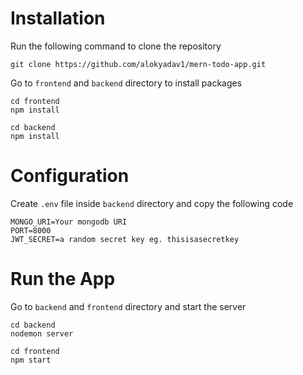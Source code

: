 # Installation
Run the following command to clone the repository
```
git clone https://github.com/alokyadav1/mern-todo-app.git
```
Go to ```frontend``` and ```backend``` directory to install packages
```
cd frontend
npm install
```
```
cd backend
npm install
```
# Configuration
Create ```.env``` file inside ```backend``` directory and copy the following code

```
MONGO_URI=Your mongodb URI
PORT=8000
JWT_SECRET=a random secret key eg. thisisasecretkey
```
# Run the App
Go to ```backend``` and ```frontend``` directory and start the server
```
cd backend
nodemon server
```
```
cd frontend
npm start
```


